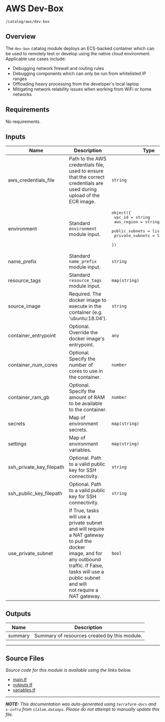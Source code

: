 
# AWS Dev-Box

`/catalog/aws/dev-box`

## Overview


The `dev-box` catalog module deploys an ECS-backed container which can be used to remotely test
or develop using the native cloud environment. Applicable use cases include:

* Debugging network firewall and routing rules
* Debugging components which can only be run from whitelisted IP ranges
* Offloading heavy processing from the developer's local laptop
* Mitigating network relability issues when working from WiFi or home networks

## Requirements

No requirements.

## Inputs

| Name | Description | Type | Default | Required |
|------|-------------|------|---------|:--------:|
| aws\_credentials\_file | Path to the AWS credentials file, used to ensure that the correct credentials are used during upload of the ECR image. | `string` | n/a | yes |
| environment | Standard `environment` module input. | <pre>object({<br>    vpc_id          = string<br>    aws_region      = string<br>    public_subnets  = list(string)<br>    private_subnets = list(string)<br>  })</pre> | n/a | yes |
| name\_prefix | Standard `name_prefix` module input. | `string` | n/a | yes |
| resource\_tags | Standard `resource_tags` module input. | `map(string)` | n/a | yes |
| source\_image | Required. The docker image to execute in the container (e.g. 'ubuntu:18.04'). | `string` | n/a | yes |
| container\_entrypoint | Optional. Override the docker image's entrypoint. | `any` | `null` | no |
| container\_num\_cores | Optional. Specify the number of cores to use in the container. | `number` | `0.5` | no |
| container\_ram\_gb | Optional. Specify the amount of RAM to be available to the container. | `number` | `1` | no |
| secrets | Map of environment secrets. | `map(string)` | `{}` | no |
| settings | Map of environment variables. | `map(string)` | `{}` | no |
| ssh\_private\_key\_filepath | Optional. Path to a valid public key for SSH connectivity. | `string` | `null` | no |
| ssh\_public\_key\_filepath | Optional. Path to a valid public key for SSH connectivity. | `string` | `null` | no |
| use\_private\_subnet | If True, tasks will use a private subnet and will require a NAT gateway to pull the docker<br>image, and for any outbound traffic. If False, tasks will use a public subnet and will<br>not require a NAT gateway. | `bool` | `false` | no |

## Outputs

| Name | Description |
|------|-------------|
| summary | Summary of resources created by this module. |

---------------------

## Source Files

_Source code for this module is available using the links below._

* [main.tf](https://github.com/slalom-ggp/dataops-infra/tree/master//catalog/aws/dev-box/main.tf)
* [outputs.tf](https://github.com/slalom-ggp/dataops-infra/tree/master//catalog/aws/dev-box/outputs.tf)
* [variables.tf](https://github.com/slalom-ggp/dataops-infra/tree/master//catalog/aws/dev-box/variables.tf)

---------------------

_**NOTE:** This documentation was auto-generated using
`terraform-docs` and `s-infra` from `slalom.dataops`.
Please do not attempt to manually update this file._
